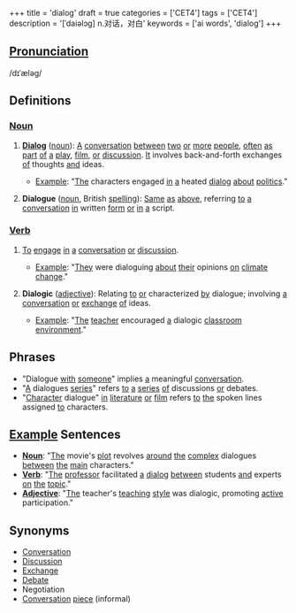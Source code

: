 +++
title = 'dialog'
draft = true
categories = ['CET4']
tags = ['CET4']
description = '[ˈdaiəlɔg] n.对话，对白'
keywords = ['ai words', 'dialog']
+++

## [Pronunciation](/en/post/pronunciation/)
/dɪˈæləɡ/

## Definitions
### [Noun](/en/post/noun/)
1. **[Dialog](/en/post/dialog/)** ([noun](/en/post/noun/)): [A](/en/post/a/) [conversation](/en/post/conversation/) [between](/en/post/between/) [two](/en/post/two/) [or](/en/post/or/) [more](/en/post/more/) [people](/en/post/people/), [often](/en/post/often/) [as](/en/post/as/) [part](/en/post/part/) [of](/en/post/of/) [a](/en/post/a/) [play](/en/post/play/), [film](/en/post/film/), [or](/en/post/or/) [discussion](/en/post/discussion/). [It](/en/post/it/) involves back-and-forth exchanges [of](/en/post/of/) thoughts [and](/en/post/and/) ideas.
   - [Example](/en/post/example/): "[The](/en/post/the/) characters engaged [in](/en/post/in/) [a](/en/post/a/) heated [dialog](/en/post/dialog/) [about](/en/post/about/) [politics](/en/post/politics/)."

2. **Dialogue** ([noun](/en/post/noun/), British [spelling](/en/post/spelling/)): [Same](/en/post/same/) [as](/en/post/as/) [above](/en/post/above/), referring [to](/en/post/to/) [a](/en/post/a/) [conversation](/en/post/conversation/) [in](/en/post/in/) written [form](/en/post/form/) [or](/en/post/or/) [in](/en/post/in/) [a](/en/post/a/) script.

### [Verb](/en/post/verb/)
1. [To](/en/post/to/) [engage](/en/post/engage/) [in](/en/post/in/) [a](/en/post/a/) [conversation](/en/post/conversation/) [or](/en/post/or/) [discussion](/en/post/discussion/).
   - [Example](/en/post/example/): "[They](/en/post/they/) were dialoguing [about](/en/post/about/) [their](/en/post/their/) opinions [on](/en/post/on/) [climate](/en/post/climate/) [change](/en/post/change/)."

3. **Dialogic** ([adjective](/en/post/adjective/)): Relating [to](/en/post/to/) [or](/en/post/or/) characterized [by](/en/post/by/) dialogue; involving [a](/en/post/a/) [conversation](/en/post/conversation/) [or](/en/post/or/) [exchange](/en/post/exchange/) [of](/en/post/of/) ideas.
   - [Example](/en/post/example/): "[The](/en/post/the/) [teacher](/en/post/teacher/) encouraged [a](/en/post/a/) dialogic [classroom](/en/post/classroom/) [environment](/en/post/environment/)."

## Phrases
- "Dialogue [with](/en/post/with/) [someone](/en/post/someone/)" implies [a](/en/post/a/) meaningful [conversation](/en/post/conversation/).
- "[A](/en/post/a/) dialogues [series](/en/post/series/)" refers [to](/en/post/to/) [a](/en/post/a/) [series](/en/post/series/) [of](/en/post/of/) discussions [or](/en/post/or/) debates.
- "[Character](/en/post/character/) dialogue" [in](/en/post/in/) [literature](/en/post/literature/) [or](/en/post/or/) [film](/en/post/film/) refers [to](/en/post/to/) [the](/en/post/the/) spoken lines assigned [to](/en/post/to/) characters.

## [Example](/en/post/example/) Sentences
- **[Noun](/en/post/noun/)**: "[The](/en/post/the/) movie's [plot](/en/post/plot/) revolves [around](/en/post/around/) [the](/en/post/the/) [complex](/en/post/complex/) dialogues [between](/en/post/between/) [the](/en/post/the/) [main](/en/post/main/) characters."
- **[Verb](/en/post/verb/)**: "[The](/en/post/the/) [professor](/en/post/professor/) facilitated [a](/en/post/a/) [dialog](/en/post/dialog/) [between](/en/post/between/) students [and](/en/post/and/) experts [on](/en/post/on/) [the](/en/post/the/) [topic](/en/post/topic/)."
- **[Adjective](/en/post/adjective/)**: "[The](/en/post/the/) teacher's [teaching](/en/post/teaching/) [style](/en/post/style/) was dialogic, promoting [active](/en/post/active/) participation."

## Synonyms
- [Conversation](/en/post/conversation/)
- [Discussion](/en/post/discussion/)
- [Exchange](/en/post/exchange/)
- [Debate](/en/post/debate/)
- Negotiation
- [Conversation](/en/post/conversation/) [piece](/en/post/piece/) (informal)
